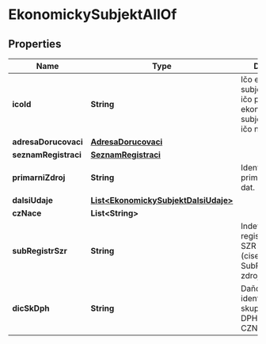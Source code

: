 

# EkonomickySubjektAllOf


## Properties

| Name | Type | Description | Notes |
|------------ | ------------- | ------------- | -------------|
|**icoId** | **String** | Ičo ekonomického subjektu, pokud je ičo přidělené. Id ekonomického subjektu, pokud je ičo nepřidělené. |  [optional] |
|**adresaDorucovaci** | [**AdresaDorucovaci**](AdresaDorucovaci.md) |  |  [optional] |
|**seznamRegistraci** | [**SeznamRegistraci**](SeznamRegistraci.md) |  |  [optional] |
|**primarniZdroj** | **String** | Identifikace primárního zdroje dat. |  [optional] |
|**dalsiUdaje** | [**List&lt;EkonomickySubjektDalsiUdaje&gt;**](EkonomickySubjektDalsiUdaje.md) |  |  [optional] |
|**czNace** | **List&lt;String&gt;** |  |  [optional] |
|**subRegistrSzr** | **String** | Indeftifikátor sub-registru zdroje SZR - kód (ciselnikKod: SubRegistrSzr, zdroj:com)  |  [optional] |
|**dicSkDph** | **String** | Daňové identifikační číslo skupiny plátce DPH ve formátu CZNNNNNNNNNN  |  [optional] |



